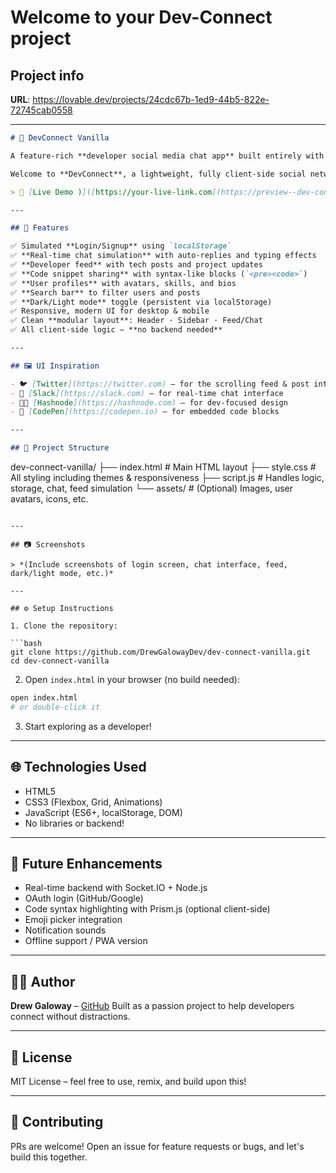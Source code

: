 # Welcome to your Dev-Connect project

## Project info

**URL**: https://lovable.dev/projects/24cdc67b-1ed9-44b5-822e-72745cab0558

---

```markdown
# 💬 DevConnect Vanilla

A feature-rich **developer social media chat app** built entirely with **HTML, CSS, and JavaScript** – no frameworks, no backend.

Welcome to **DevConnect**, a lightweight, fully client-side social network for developers to **share code**, **chat**, and **connect** in a minimalist environment inspired by platforms like **Twitter**, **Slack**, and **Hashnode**.

> 🔗 [Live Demo )]([https://your-live-link.com](https://preview--dev-connect-vanilla.lovable.app/))

---

## 🚀 Features

✅ Simulated **Login/Signup** using `localStorage`  
✅ **Real-time chat simulation** with auto-replies and typing effects  
✅ **Developer feed** with tech posts and project updates  
✅ **Code snippet sharing** with syntax-like blocks (`<pre><code>`)  
✅ **User profiles** with avatars, skills, and bios  
✅ **Search bar** to filter users and posts  
✅ **Dark/Light mode** toggle (persistent via localStorage)  
✅ Responsive, modern UI for desktop & mobile  
✅ Clean **modular layout**: Header · Sidebar · Feed/Chat  
✅ All client-side logic – **no backend needed**

---

## 🖼️ UI Inspiration

- 🐦 [Twitter](https://twitter.com) – for the scrolling feed & post interactions  
- 💬 [Slack](https://slack.com) – for real-time chat interface  
- 👨‍💻 [Hashnode](https://hashnode.com) – for dev-focused design  
- 🧪 [CodePen](https://codepen.io) – for embedded code blocks

---

## 📁 Project Structure

```

dev-connect-vanilla/
├── index.html        # Main HTML layout
├── style.css         # All styling including themes & responsiveness
├── script.js         # Handles logic, storage, chat, feed simulation
└── assets/           # (Optional) Images, user avatars, icons, etc.

````

---

## 📷 Screenshots

> *(Include screenshots of login screen, chat interface, feed, dark/light mode, etc.)*

---

## ⚙️ Setup Instructions

1. Clone the repository:

```bash
git clone https://github.com/DrewGalowayDev/dev-connect-vanilla.git
cd dev-connect-vanilla
````

2. Open `index.html` in your browser (no build needed):

```bash
open index.html
# or double-click it
```

3. Start exploring as a developer!

---

## 🌐 Technologies Used

* HTML5
* CSS3 (Flexbox, Grid, Animations)
* JavaScript (ES6+, localStorage, DOM)
* No libraries or backend!

---

## 🧠 Future Enhancements

* Real-time backend with Socket.IO + Node.js
* OAuth login (GitHub/Google)
* Code syntax highlighting with Prism.js (optional client-side)
* Emoji picker integration
* Notification sounds
* Offline support / PWA version

---

## 👨‍💻 Author

**Drew Galoway** – [GitHub](https://github.com/DrewGalowayDev)
Built as a passion project to help developers connect without distractions.

---

## 📄 License

MIT License – feel free to use, remix, and build upon this!

---

## 🙌 Contributing

PRs are welcome! Open an issue for feature requests or bugs, and let's build this together.


